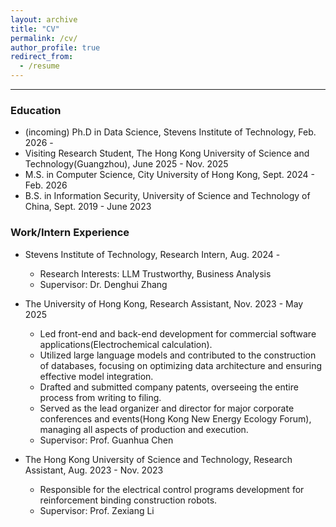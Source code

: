 ```yaml
---
layout: archive
title: "CV"
permalink: /cv/
author_profile: true
redirect_from:
  - /resume
---
```

<!-- 
{% include base_path %} -->

---

### Education
* (incoming) Ph.D in Data Science, Stevens Institute of Technology, Feb. 2026 - 
* Visiting Research Student, The Hong Kong University of Science and Technology(Guangzhou), June 2025 - Nov. 2025
* M.S. in Computer Science, City University of Hong Kong, Sept. 2024 - Feb. 2026
* B.S. in Information Security, University of Science and Technology of China, Sept. 2019 - June 2023



### Work/Intern Experience


* Stevens Institute of Technology, Research Intern, Aug. 2024 - 
  *  Research Interests: LLM Trustworthy, Business Analysis
  *  Supervisor: Dr. Denghui Zhang

* The University of Hong Kong, Research Assistant, Nov. 2023 - May 2025  <!-- Hong Kong Quantum AI Lab -->
  *  Led front-end and back-end development for commercial software applications(Electrochemical calculation).
  *  Utilized large language models and contributed to the construction of databases, focusing on optimizing data architecture and ensuring effective model integration.
  *  Drafted and submitted company patents, overseeing the entire process from writing to filing.
  *  Served as the lead organizer and director for major corporate conferences and events(Hong Kong New Energy Ecology Forum), managing all aspects of production and execution.
  *  Supervisor: Prof. Guanhua Chen

* The Hong Kong University of Science and Technology, Research Assistant, Aug. 2023 - Nov. 2023 <!-- Hong Kong Center for Construction Robotics -->
  * Responsible for the electrical control programs development for reinforcement binding construction robots.
  * Supervisor: Prof. Zexiang Li




